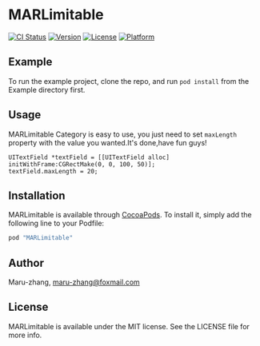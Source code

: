 # MARLimitable

[![CI Status](http://img.shields.io/travis/Maru-zhang/MARLimitable.svg?style=flat)](https://travis-ci.org/Maru-zhang/MARLimitable)
[![Version](https://img.shields.io/cocoapods/v/MARLimitable.svg?style=flat)](http://cocoapods.org/pods/MARLimitable)
[![License](https://img.shields.io/cocoapods/l/MARLimitable.svg?style=flat)](http://cocoapods.org/pods/MARLimitable)
[![Platform](https://img.shields.io/cocoapods/p/MARLimitable.svg?style=flat)](http://cocoapods.org/pods/MARLimitable)

## Example

To run the example project, clone the repo, and run `pod install` from the Example directory first.

## Usage

MARLimitable Category is easy to use, you just need to set `maxLength` property with the value you wanted.It's done,have fun guys!

```
UITextField *textField = [[UITextField alloc] initWithFrame:CGRectMake(0, 0, 100, 50)];
textField.maxLength = 20;
```

## Installation

MARLimitable is available through [CocoaPods](http://cocoapods.org). To install
it, simply add the following line to your Podfile:

```ruby
pod "MARLimitable"
```

## Author

Maru-zhang, maru-zhang@foxmail.com

## License

MARLimitable is available under the MIT license. See the LICENSE file for more info.
